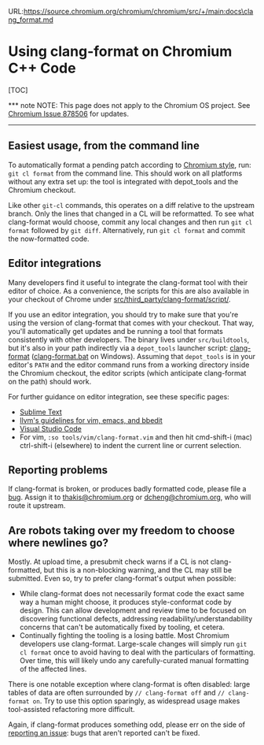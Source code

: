 URL:https://source.chromium.org/chromium/chromium/src/+/main:docs\clang_format.md
# Using clang-format on Chromium C++ Code

[TOC]

*** note
NOTE: This page does not apply to the Chromium OS project. See [Chromium Issue
878506](https://bugs.chromium.org/p/chromium/issues/detail?id=878506#c10)
for updates.
***

## Easiest usage, from the command line

To automatically format a pending patch according to
[Chromium style](/styleguide/c++/c++.md), run: `git cl format` from the command
line. This should work on all platforms without any extra set up: the tool is
integrated with depot_tools and the Chromium checkout.

Like other `git-cl` commands, this operates on a diff relative to the upstream
branch. Only the lines that changed in a CL will be reformatted. To see what
clang-format would choose, commit any local changes and then run `git cl
format` followed by `git diff`. Alternatively, run `git cl format` and commit
the now-formatted code.

## Editor integrations

Many developers find it useful to integrate the clang-format tool with their
editor of choice. As a convenience, the scripts for this are also available in
your checkout of Chrome under
[src/third_party/clang-format/script/](https://source.chromium.org/chromium/chromium/src/+/HEAD:third_party/clang-format/script/).

If you use an editor integration, you should try to make sure that you're using
the version of clang-format that comes with your checkout. That way, you'll
automatically get updates and be running a tool that formats consistently with
other developers. The binary lives under `src/buildtools`, but it's also in your
path indirectly via a `depot_tools` launcher script:
[clang-format](https://source.chromium.org/chromium/chromium/tools/depot_tools/+/HEAD:clang-format)
([clang-format.bat](https://source.chromium.org/chromium/chromium/tools/depot_tools/+/HEAD:clang-format.bat) on Windows). Assuming that `depot_tools` is in your editor's `PATH`
and the editor command runs from a working directory inside the Chromium
checkout, the editor scripts (which anticipate clang-format on the path) should
work.

For further guidance on editor integration, see these specific pages:

*   [Sublime Text](https://www.chromium.org/developers/sublime-text#TOC-Format-selection-or-area-around-cursor-using-clang-format)
*   [llvm's guidelines for vim, emacs, and bbedit](http://clang.llvm.org/docs/ClangFormat.html)
*   [Visual Studio Code](https://chromium.googlesource.com/chromium/src/+/HEAD/docs/vscode.md#useful-extensions)
*   For vim, `:so tools/vim/clang-format.vim` and then hit cmd-shift-i (mac)
    ctrl-shift-i (elsewhere) to indent the current line or current selection.

## Reporting problems

If clang-format is broken, or produces badly formatted code, please file a
[bug]. Assign it to thakis@chromium.org or dcheng@chromium.org, who will route
it upstream.

[bug]:
https://code.google.com/p/chromium/issues/entry?comment=clang-format%20produced%20code%20that%20(choose%20all%20that%20apply):%20%0A-%20Doesn%27t%20match%20Chromium%20style%0A-%20Doesn%27t%20match%20blink%20style%0A-%20Riles%20my%20finely%20honed%20stylistic%20dander%0A-%20No%20sane%20human%20would%20ever%20choose%0A%0AHere%27s%20the%20code%20before%20formatting:%0A%0A%0AHere%27s%20the%20code%20after%20formatting:%0A%0A%0AHere%27s%20how%20it%20ought%20to%20look:%0A%0A%0ACode%20review%20link%20for%20full%20files/context:&summary=clang-format%20quality%20problem&cc=thakis@chromium.org&labels=Type-Bug,Build-Tools,OS-?,clang-format

## Are robots taking over my freedom to choose where newlines go?

Mostly. At upload time, a presubmit check warns if a CL is not clang-formatted,
but this is a non-blocking warning, and the CL may still be submitted. Even so,
try to prefer clang-format's output when possible:

- While clang-format does not necessarily format code the exact same way a human
  might choose, it produces style-conformat code by design. This can allow
  development and review time to be focused on discovering functional defects,
  addressing readability/understandability concerns that can't be automatically
  fixed by tooling, et cetera.
- Continually fighting the tooling is a losing battle. Most Chromium developers
  use clang-format. Large-scale changes will simply run `git cl format` once to
  avoid having to deal with the particulars of formatting. Over time, this will
  likely undo any carefully-curated manual formatting of the affected lines.

There is one notable exception where clang-format is often disabled: large
tables of data are often surrounded by `// clang-format off` and `//
clang-format on`. Try to use this option sparingly, as widespread usage makes
tool-assisted refactoring more difficult.

Again, if clang-format produces something odd, please err on the side of
[reporting an issue](#Reporting-problems): bugs that aren't reported can't be
fixed.
